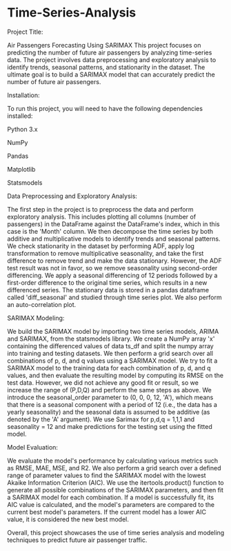 # Time-Series-Analysis


Project Title: 

Air Passengers Forecasting Using SARIMAX
This project focuses on predicting the number of future air passengers by analyzing time-series data. The project involves data preprocessing and exploratory analysis to identify trends, seasonal patterns, and stationarity in the dataset. The ultimate goal is to build a SARIMAX model that can accurately predict the number of future air passengers.

Installation:

To run this project, you will need to have the following dependencies installed:

Python 3.x

NumPy

Pandas

Matplotlib

Statsmodels

Data Preprocessing and Exploratory Analysis:

The first step in the project is to preprocess the data and perform exploratory analysis. This includes plotting all columns (number of passengers) in the DataFrame against the DataFrame's index, which in this case is the 'Month' column. We then decompose the time series by both additive and multiplicative models to identify trends and seasonal patterns. We check stationarity in the dataset by performing ADF, apply log transformation to remove multiplicative seasonality, and take the first difference to remove trend and make the data stationary. However, the ADF test result was not in favor, so we remove seasonality using second-order differencing. We apply a seasonal differencing of 12 periods followed by a first-order difference to the original time series, which results in a new differenced series. The stationary data is stored in a pandas dataframe called 'diff_seasonal' and studied through time series plot. We also perform an auto-correlation plot.

SARIMAX Modeling:

We build the SARIMAX model by importing two time series models, ARIMA and SARIMAX, from the statsmodels library. We create a NumPy array 'x' containing the differenced values of data ts_df and split the numpy array into training and testing datasets. We then perform a grid search over all combinations of p, d, and q values using a SARIMAX model. We try to fit a SARIMAX model to the training data for each combination of p, d, and q values, and then evaluate the resulting model by computing its RMSE on the test data. However, we did not achieve any good fit or result, so we increase the range of (P,D,Q) and perform the same steps as above. We introduce the seasonal_order parameter to (0, 0, 0, 12, 'A'), which means that there is a seasonal component with a period of 12 (i.e., the data has a yearly seasonality) and the seasonal data is assumed to be additive (as denoted by the 'A' argument). We use Sarimax for p,d,q = 1,1,1 and seasonality = 12 and make predictions for the testing set using the fitted model.

Model Evaluation:

We evaluate the model's performance by calculating various metrics such as RMSE, MAE, MSE, and R2. We also perform a grid search over a defined range of parameter values to find the SARIMAX model with the lowest Akaike Information Criterion (AIC). We use the itertools.product() function to generate all possible combinations of the SARIMAX parameters, and then fit a SARIMAX model for each combination. If a model is successfully fit, its AIC value is calculated, and the model's parameters are compared to the current best model's parameters. If the current model has a lower AIC value, it is considered the new best model.

Overall, this project showcases the use of time series analysis and modeling techniques to predict future air passenger traffic.
